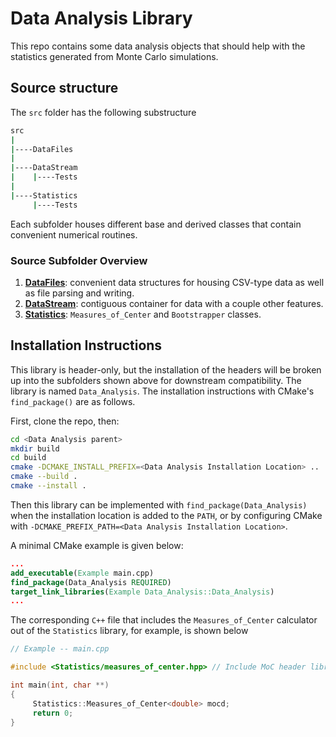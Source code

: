 # Data Analysis Library

This repo contains some data analysis objects that should help with the statistics generated from Monte Carlo simulations.

## Source structure
The `src` folder has the following substructure
```bash
src
|
|----DataFiles
|
|----DataStream
|    |----Tests
|
|----Statistics
     |----Tests
```
Each subfolder houses different base and derived classes that contain convenient numerical routines.

### Source Subfolder Overview
1. [**DataFiles**](src/DataFiles/): convenient data structures for housing CSV-type data as well as file parsing and writing.
1. [**DataStream**](src/DataStream/): contiguous container for data with a couple other features.
1. [**Statistics**](src/Statistics/): `Measures_of_Center` and `Bootstrapper` classes.

## Installation Instructions

This library is header-only, but the installation of the headers will be broken up into the subfolders shown above for downstream compatibility. The library is named `Data_Analysis`. The installation instructions with CMake's `find_package()` are as follows.

First, clone the repo, then:

```bash
cd <Data Analysis parent>
mkdir build
cd build
cmake -DCMAKE_INSTALL_PREFIX=<Data Analysis Installation Location> ..
cmake --build .
cmake --install .
```

Then this library can be implemented with `find_package(Data_Analysis)` when the installation location is added to the `PATH`, or by configuring CMake with `-DCMAKE_PREFIX_PATH=<Data Analysis Installation Location>`. 

A minimal CMake example is given below:

```cmake
...
add_executable(Example main.cpp)
find_package(Data_Analysis REQUIRED)
target_link_libraries(Example Data_Analysis::Data_Analysis)
...
```

The corresponding `C++` file that includes the `Measures_of_Center` calculator out of the `Statistics` library, for example, is shown below

```c++
// Example -- main.cpp

#include <Statistics/measures_of_center.hpp> // Include MoC header library

int main(int, char **)
{
     Statistics::Measures_of_Center<double> mocd;
     return 0;
}
```

